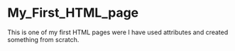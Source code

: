 # My_First_HTML_page

This is one of my first HTML pages were I have used attributes and created something from scratch.
